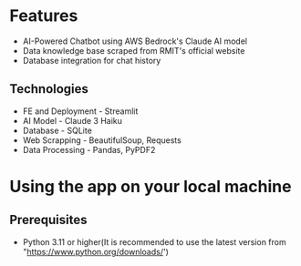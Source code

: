 # Features
- AI-Powered Chatbot using AWS Bedrock's Claude AI model
- Data knowledge base scraped from RMIT's official website
- Database integration for chat history
## Technologies
- FE and Deployment - Streamlit
- AI Model - Claude 3 Haiku
- Database - SQLite
- Web Scrapping - BeautifulSoup, Requests
- Data Processing - Pandas, PyPDF2
# Using the app on your local machine
##  Prerequisites
- Python 3.11 or higher(It is recommended to use the latest version from "https://www.python.org/downloads/')
